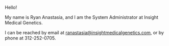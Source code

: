 Hello!

My name is Ryan Anastasia, and I am the System Administrator at Insight Medical Genetics.

I can be reached by email at ranastasia@insightmedicalgenetics.com, or by phone at 312-252-0705.

<!---
ranasta/ranasta is a ✨ special ✨ repository because its `README.md` (this file) appears on your GitHub profile.
You can click the Preview link to take a look at your changes.
--->
